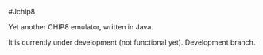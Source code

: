 #Jchip8

Yet another CHIP8 emulator, written in Java.

It is currently under development (not functional yet). Development branch.